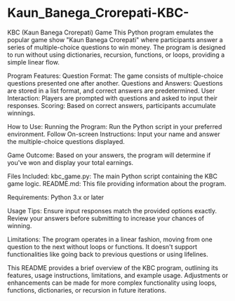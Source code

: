 # Kaun_Banega_Crorepati-KBC-
KBC (Kaun Banega Crorepati) Game
This Python program emulates the popular game show "Kaun Banega Crorepati" where participants answer a series of multiple-choice questions to win money. The program is designed to run without using dictionaries, recursion, functions, or loops, providing a simple linear flow.

Program Features:
Question Format: The game consists of multiple-choice questions presented one after another.
Questions and Answers: Questions are stored in a list format, and correct answers are predetermined.
User Interaction: Players are prompted with questions and asked to input their responses.
Scoring: Based on correct answers, participants accumulate winnings.

How to Use:
Running the Program: Run the Python script in your preferred environment.
Follow On-screen Instructions: Input your name and answer the multiple-choice questions displayed.

Game Outcome: 
Based on your answers, the program will determine if you've won and display your total earnings.

Files Included:
kbc_game.py: The main Python script containing the KBC game logic.
README.md: This file providing information about the program.

Requirements:
Python 3.x or later

Usage Tips:
Ensure input responses match the provided options exactly.
Review your answers before submitting to increase your chances of winning.

Limitations:
The program operates in a linear fashion, moving from one question to the next without loops or functions.
It doesn't support functionalities like going back to previous questions or using lifelines.

This README provides a brief overview of the KBC program, outlining its features, usage instructions, limitations, and example usage. Adjustments or enhancements can be made for more complex functionality using loops, functions, dictionaries, or recursion in future iterations.
